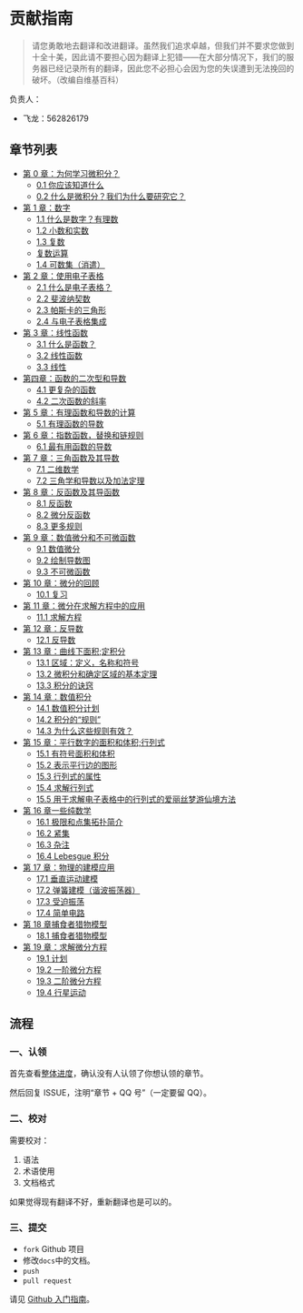 # 贡献指南

> 请您勇敢地去翻译和改进翻译。虽然我们追求卓越，但我们并不要求您做到十全十美，因此请不要担心因为翻译上犯错——在大部分情况下，我们的服务器已经记录所有的翻译，因此您不必担心会因为您的失误遭到无法挽回的破坏。（改编自维基百科）

负责人：

+   飞龙：562826179

## 章节列表

+   [第 0 章：为何学习微积分？](docs/2.md)
    +   [0.1 你应该知道什么](docs/3.md)
    +   [0.2 什么是微积分？我们为什么要研究它？](docs/4.md)
+   [第 1 章：数字](docs/5.md)
    +   [1.1 什么是数字？有理数](docs/6.md)
    +   [1.2 小数和实数](docs/7.md)
    +   [1.3 复数](docs/8.md)
    +   [复数运算](docs/9.md)
    +   [1.4 可数集（消遣）](docs/10.md)
+   [第 2 章：使用电子表格](docs/11.md)
    +   [2.1 什么是电子表格？](docs/12.md)
    +   [2.2 斐波纳契数](docs/13.md)
    +   [2.3 帕斯卡的三角形](docs/14.md)
    +   [2.4 与电子表格集成](docs/15.md)
+   [第 3 章：线性函数](docs/16.md)
    +   [3.1 什么是函数？](docs/17.md)
    +   [3.2 线性函数](docs/18.md)
    +   [3.3 线性](docs/19.md)
+   [第四章：函数的二次型和导数](docs/20.md)
    +   [4.1 更复杂的函数](docs/21.md)
    +   [4.2 二次函数的斜率](docs/22.md)
+   [第 5 章：有理函数和导数的计算](docs/23.md)
    +   [5.1 有理函数的导数](docs/24.md)
+   [第 6 章：指数函数，替换和链规则](docs/25.md)
    +   [6.1 最有用函数的导数](docs/26.md)
+   [第 7 章：三角函数及其导数](docs/27.md)
    +   [7.1 二维数学](docs/28.md)
    +   [7.2 三角学和导数以及加法定理](docs/30.md)
+   [第 8 章：反函数及其导函数](docs/72.md)
    +   [8.1 反函数](docs/73.md)
    +   [8.2 微分反函数](docs/74.md)
    +   [8.3 更多规则](docs/75.md)
+   [第 9 章：数值微分和不可微函数](docs/31.md)
    +   [9.1 数值微分](docs/32.md)
    +   [9.2 绘制导数图](docs/33.md)
    +   [9.3 不可微函数](docs/34.md)
+   [第 10 章：微分的回顾](docs/35.md)
    +   [10.1 复习](docs/36.md)
+   [第 11 章：微分在求解方程中的应用](docs/37.md)
    +   [11.1 求解方程](docs/38.md)
+   [第 12 章：反导数](docs/39.md)
    +   [12.1 反导数](docs/40.md)
+   [第 13 章：曲线下面积;定积分](docs/41.md)
    +   [13.1 区域：定义，名称和符号](docs/42.md)
    +   [13.2 微积分和确定区域的基本定理](docs/43.md)
    +   [13.3 积分的诀窍](docs/44.md)
+   [第 14 章：数值积分](docs/45.md)
    +   [14.1 数值积分计划](docs/46.md)
    +   [14.2 积分的“规则”](docs/47.md)
    +   [14.3 为什么这些规则有效？](docs/48.md)
+   [第 15 章：平行数字的面积和体积;行列式](docs/49.md)
    +   [15.1 有符号面积和体积](docs/50.md)
    +   [15.2 表示平行边的图形](docs/51.md)
    +   [15.3 行列式的属性](docs/52.md)
    +   [15.4 求解行列式](docs/53.md)
    +   [15.5 用于求解电子表格中的行列式的爱丽丝梦游仙境方法](docs/54.md)
+   [第 16 章一些纯数学](docs/55.md)
    +   [16.1 极限和点集拓扑简介](docs/56.md)
    +   [16.2 紧集](docs/57.md)
    +   [16.3 杂注](docs/58.md)
    +   [16.4 Lebesgue 积分](docs/59.md)
+   [第 17 章：物理的建模应用](docs/60.md)
    +   [17.1 垂直运动建模](docs/61.md)
    +   [17.2 弹簧建模（谐波振荡器）](docs/62.md)
    +   [17.3 受迫振荡](docs/63.md)
    +   [17.4 简单电路](docs/64.md)
+   [第 18 章捕食者猎物模型](docs/65.md)
    +   [18.1 捕食者猎物模型](docs/66.md)
+   [第 19 章：求解微分方程](docs/67.md)
    +   [19.1 计划](docs/68.md)
    +   [19.2 一阶微分方程](docs/69.md)
    +   [19.3 二阶微分方程](docs/70.md)
    +   [19.4 行星运动](docs/71.md)

## 流程

### 一、认领

首先查看[整体进度](https://github.com/apachecn/calc4b-zh/issues/1)，确认没有人认领了你想认领的章节。
 
然后回复 ISSUE，注明“章节 + QQ 号”（一定要留 QQ）。

### 二、校对

需要校对：

1.  语法
2.  术语使用
3.  文档格式

如果觉得现有翻译不好，重新翻译也是可以的。

### 三、提交

+   `fork` Github 项目
+   修改`docs`中的文档。
+   `push`
+   `pull request`

请见 [Github 入门指南](https://github.com/apachecn/kaggle/blob/master/docs/GitHub)。
